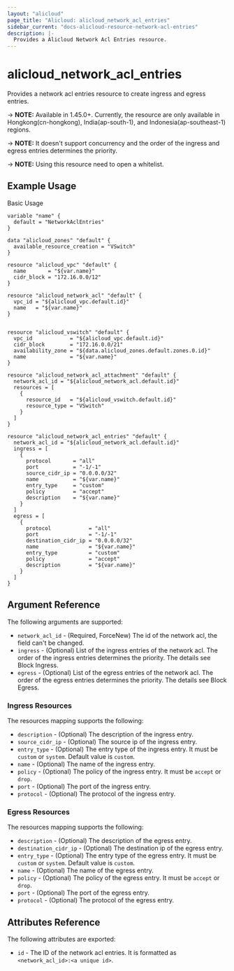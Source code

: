 ```yaml
---
layout: "alicloud"
page_title: "Alicloud: alicloud_network_acl_entries"
sidebar_current: "docs-alicloud-resource-network-acl-entries"
description: |-
  Provides a Alicloud Network Acl Entries resource.
---
```


# alicloud\_network_acl_entries

Provides a network acl entries resource to create ingress and egress entries.

-> **NOTE:** Available in 1.45.0+. Currently, the resource are only available in Hongkong(cn-hongkong), India(ap-south-1), and Indonesia(ap-southeast-1) regions.

-> **NOTE:** It doesn't support concurrency and the order of the ingress and egress entries determines the priority.

-> **NOTE:** Using this resource need to open a whitelist.

## Example Usage

Basic Usage

```
variable "name" {
  default = "NetworkAclEntries"
}

data "alicloud_zones" "default" {
  available_resource_creation = "VSwitch"
}

resource "alicloud_vpc" "default" {
  name       = "${var.name}"
  cidr_block = "172.16.0.0/12"
}

resource "alicloud_network_acl" "default" {
  vpc_id = "${alicloud_vpc.default.id}"
  name   = "${var.name}"
}


resource "alicloud_vswitch" "default" {
  vpc_id            = "${alicloud_vpc.default.id}"
  cidr_block        = "172.16.0.0/21"
  availability_zone = "${data.alicloud_zones.default.zones.0.id}"
  name              = "${var.name}"
}

resource "alicloud_network_acl_attachment" "default" {
  network_acl_id = "${alicloud_network_acl.default.id}"
  resources = [
    {
      resource_id   = "${alicloud_vswitch.default.id}"
      resource_type = "VSwitch"
    }
  ]
}

resource "alicloud_network_acl_entries" "default" {
  network_acl_id = "${alicloud_network_acl.default.id}"
  ingress = [
    {
      protocol       = "all"
      port           = "-1/-1"
      source_cidr_ip = "0.0.0.0/32"
      name           = "${var.name}"
      entry_type     = "custom"
      policy         = "accept"
      description    = "${var.name}"
    }
  ]
  egress = [
    {
      protocol            = "all"
      port                = "-1/-1"
      destination_cidr_ip = "0.0.0.0/32"
      name                = "${var.name}"
      entry_type          = "custom"
      policy              = "accept"
      description         = "${var.name}"
    }
  ]
}
```

## Argument Reference

The following arguments are supported:

* `network_acl_id` - (Required, ForceNew) The id of the network acl, the field can't be changed.
* `ingress` - (Optional) List of the ingress entries of the network acl. The order of the ingress entries determines the priority. The details see Block Ingress.
* `egress` - (Optional) List of the egress entries of the network acl. The order of the egress entries determines the priority. The details see Block Egress.

### Ingress Resources

The resources mapping supports the following:

* `description` - (Optional) The description of the ingress entry.
* `source_cidr_ip` - (Optional) The source ip of the ingress entry.
* `entry_type` - (Optional) The entry type of the ingress entry. It must be `custom` or `system`. Default value is `custom`.
* `name` - (Optional) The name of the ingress entry.
* `policy` - (Optional) The policy of the ingress entry. It must be `accept` or `drop`.
* `port` - (Optional) The port of the ingress entry.
* `protocol` - (Optional) The protocol of the ingress entry.

### Egress Resources

The resources mapping supports the following:

* `description` - (Optional) The description of the egress entry.
* `destination_cidr_ip` - (Optional) The destination ip of the egress entry.
* `entry_type` - (Optional) The entry type of the egress entry. It must be `custom` or `system`. Default value is `custom`.
* `name` - (Optional) The name of the egress entry.
* `policy` - (Optional) The policy of the egress entry. It must be `accept` or `drop`.
* `port` - (Optional) The port of the egress entry.
* `protocol` - (Optional) The protocol of the egress entry.


## Attributes Reference

The following attributes are exported:

* `id` - The ID of the network acl entries. It is formatted as `<network_acl_id>:<a unique id>`.


